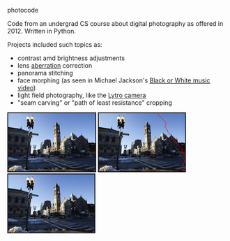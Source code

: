 photocode

Code from an undergrad CS course about digital photography as offered in 2012.  Written in Python.

Projects included such topics as:
- contrast amd brightness adjustments
- lens [aberration](https://en.wikipedia.org/wiki/Chromatic_aberration) correction
- panorama stitching
- face morphing (as seen in Michael Jackson's [Black or White music video](https://youtu.be/3Iw-vUBo7v4))
- light field photography, like the [Lytro camera](https://en.wikipedia.org/wiki/Lytro)
- "seam carving" or "path of least resistance" cropping

<div>
    <img src="pset13/seamCarving/Input/tiny.png" alt="Original" border="2">
    <img src="pset13/seamCarving/Output/seam-48.png" alt="Seam" border="2">
    <img src="pset13/seamCarving/Output/out0.png" alt="Result" border="2">
</div>

